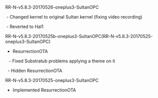 RR-N-v5.8.3-20170526-oneplus3-SultanOPC

  - Changed kernel to original Sultan kernel (fixing video recording) 
  
  - Reverted to Hal1
  

RR-N-v5.8.3-20170525b-oneplus3-SultanOPC(RR-N-v5.8.3-20170525-oneplus3-SultanOPC)

  - ResurrectionOTA
  
    - Fixed Substratub problems applying a theme on it
    
    - Hidden ResurrectionOTA
    
    
RR-N-v5.8.3-20170525-oneplus3-SultanOPC
  
  - Implemented ResurrectionOTA
